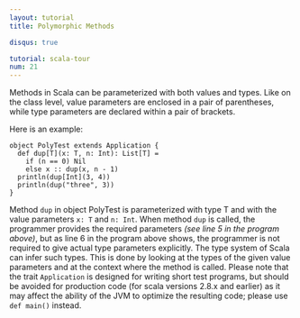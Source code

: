 ```yaml
---
layout: tutorial
title: Polymorphic Methods

disqus: true

tutorial: scala-tour
num: 21
---
```


Methods in Scala can be parameterized with both values and types. Like on the class level, value parameters are enclosed in a pair of parentheses, while type parameters are declared within a pair of brackets.

Here is an example:
 
    object PolyTest extends Application {
      def dup[T](x: T, n: Int): List[T] =
        if (n == 0) Nil
        else x :: dup(x, n - 1)
      println(dup[Int](3, 4))
      println(dup("three", 3))
    }
 
Method `dup` in object PolyTest is parameterized with type T and with the value parameters `x: T` and `n: Int`. When method `dup` is called, the programmer provides the required parameters _(see line 5 in the program above)_, but as line 6 in the program above shows, the programmer is not required to give actual type parameters explicitly. The type system of Scala can infer such types. This is done by looking at the types of the given value parameters and at the context where the method is called.
Please note that the trait `Application` is designed for writing short test programs, but should be avoided for production code (for scala versions 2.8.x and earlier) as it may affect the ability of the JVM to optimize the resulting code; please use `def main()` instead.
